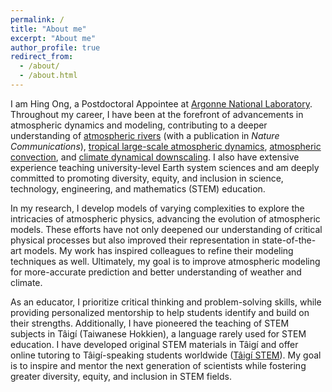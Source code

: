 ```yaml
---
permalink: /
title: "About me"
excerpt: "About me"
author_profile: true
redirect_from: 
  - /about/
  - /about.html
---
```


I am Hing Ong, a Postdoctoral Appointee at [Argonne National Laboratory](https://www.anl.gov/). Throughout my career, I have been at the forefront of advancements in atmospheric dynamics and modeling, contributing to a deeper understanding of [atmospheric rivers](https://hingong.github.io/portfolio/portfolio-1/) (with a publication in <i>Nature Communications</i>), [tropical large-scale atmospheric dynamics](https://hingong.github.io/portfolio/portfolio-2/), [atmospheric convection](https://hingong.github.io/portfolio/portfolio-3/), and [climate dynamical downscaling](https://www.anl.gov/profile/hing-ong). I also have extensive experience teaching university-level Earth system sciences and am deeply committed to promoting diversity, equity, and inclusion in science, technology, engineering, and mathematics (STEM) education.

In my research, I develop models of varying complexities to explore the intricacies of atmospheric physics, advancing the evolution of atmospheric models. These efforts have not only deepened our understanding of critical physical processes but also improved their representation in state-of-the-art models. My work has inspired colleagues to refine their modeling techniques as well. Ultimately, my goal is to improve atmospheric modeling for more-accurate prediction and better understanding of weather and climate.

As an educator, I prioritize critical thinking and problem-solving skills, while providing personalized mentorship to help students identify and build on their strengths. Additionally, I have pioneered the teaching of STEM subjects in Tâigí (Taiwanese Hokkien), a language rarely used for STEM education. I have developed original STEM materials in Tâigí and offer online tutoring to Tâigí-speaking students worldwide ([Tâigí STEM](https://www.facebook.com/profile.php?id=100093530741823)). My goal is to inspire and mentor the next generation of scientists while fostering greater diversity, equity, and inclusion in STEM fields.
